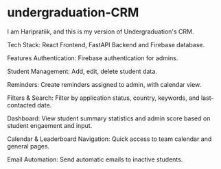 # undergraduation-CRM
I am Haripratiik, and this is my version of Undergraduation's CRM.

Tech Stack: React Frontend, FastAPI Backend and Firebase database.

Features
  Authentication: Firebase authentication for admins.
  
  Student Management: Add, edit, delete student data.
  
  Reminders: Create reminders assigned to admin, with calendar view.
  
  Filters & Search: Filter by application status, country, keywords, and last-contacted date.
  
  Dashboard: View student summary statistics and admin score based on student engaement and input.
  
  Calendar & Leaderboard Navigation: Quick access to team calendar and general pages.
  
  Email Automation: Send automatic emails to inactive students.
